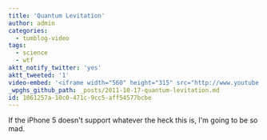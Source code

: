 ```yaml
---
title: 'Quantum Levitation'
author: admin
categories:
  - tumblog-video
tags:
  - science
  - wtf
aktt_notify_twitter: 'yes'
aktt_tweeted: '1'
video-embed: '<iframe width="560" height="315" src="http://www.youtube.com/embed/Ws6AAhTw7RA?rel=0" frameborder="0" allowfullscreen></iframe>'
_wpghs_github_path: _posts/2011-10-17-quantum-levitation.md
id: 1061257a-10c0-471c-9cc5-aff54577bcbe
---
```

<p>If the iPhone 5 doesn't support whatever the heck this is, I'm going to be so mad.</p>
